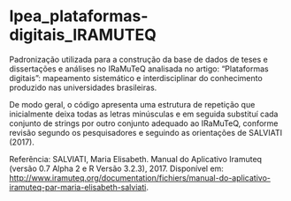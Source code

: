 # Ipea_plataformas-digitais_IRAMUTEQ

Padronização utilizada para a construção da base de dados de teses e dissertações e análises no IRaMuTeQ analisada no artigo: “Plataformas digitais”: mapeamento sistemático e interdisciplinar do conhecimento produzido nas universidades brasileiras.

De modo geral, o código apresenta uma estrutura de repetição que inicialmente deixa todas as letras minúsculas e em seguida substituí cada conjunto de strings 
por outro conjunto adequado ao IRaMuTeQ, conforme revisão segundo os pesquisadores e seguindo as orientações de SALVIATI (2017).

Referência:
SALVIATI, Maria Elisabeth. Manual do Aplicativo Iramuteq (versão 0.7 Alpha 2 e R Versão 3.2.3), 2017. 
Disponível em: http://www.iramuteq.org/documentation/fichiers/manual-do-aplicativo-iramuteq-par-maria-elisabeth-salviati.
